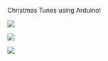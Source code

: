 Christmas Tunes using Arduino!

<img src="https://raw.github.com/rmadhuram/ArduinoChristmasTunes/master/christmas_tunes_schem.png"></img>

<img src="https://raw.github.com/rmadhuram/ArduinoChristmasTunes/master/docs/photo1.jpg"></img>

<img src="https://raw.github.com/rmadhuram/ArduinoChristmasTunes/master/docs/photo2.jpg"></img>

